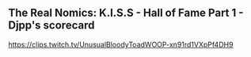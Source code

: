 ## The Real Nomics: K.I.S.S - Hall of Fame Part 1 - Djpp's scorecard
https://clips.twitch.tv/UnusualBloodyToadWOOP-xn91rd1VXpPf4DH9
